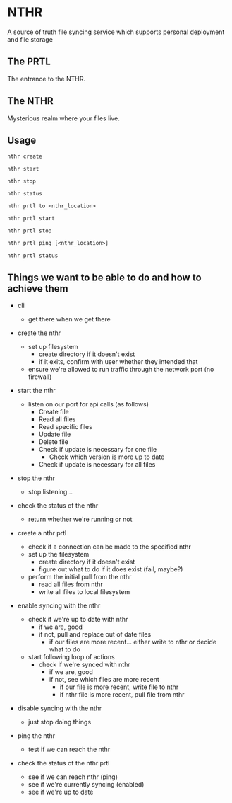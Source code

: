 # NTHR

A source of truth file syncing service which supports personal deployment and file storage

## The PRTL

The entrance to the NTHR.

## The NTHR

Mysterious realm where your files live.

## Usage

`nthr create`

`nthr start`

`nthr stop`

`nthr status`

`nthr prtl to <nthr_location>`

`nthr prtl start`

`nthr prtl stop`

`nthr prtl ping [<nthr_location>]`

`nthr prtl status`

## Things we want to be able to do and how to achieve them

- cli
    - get there when we get there
- create the nthr
    - set up filesystem
        - create directory if it doesn't exist
        - if it exits, confirm with user whether they intended that
    - ensure we're allowed to run traffic through the network port (no firewall)
- start the nthr
    - listen on our port for api calls (as follows)
        - Create file
        - Read all files
        - Read specific files
        - Update file
        - Delete file
        - Check if update is necessary for one file
            - Check which version is more up to date
        - Check if update is necessary for all files
- stop the nthr
    - stop listening...
- check the status of the nthr
    - return whether we're running or not

- create a nthr prtl
    - check if a connection can be made to the specified nthr
    - set up the filesystem
        - create directory if it doesn't exist
        - figure out what to do if it does exist (fail, maybe?)
    - perform the initial pull from the nthr
        - read all files from nthr
        - write all files to local filesystem
- enable syncing with the nthr
    - check if we're up to date with nthr
        - if we are, good
        - if not, pull and replace out of date files
            - if our files are more recent... either write to nthr or decide what to do
    - start following loop of actions
        - check if we're synced with nthr
            - if we are, good
            - if not, see which files are more recent
                - if our file is more recent, write file to nthr
                - if nthr file is more recent, pull file from nthr
- disable syncing with the nthr
    - just stop doing things
- ping the nthr
    - test if we can reach the nthr
- check the status of the nthr prtl
    - see if we can reach nthr (ping)
    - see if we're currently syncing (enabled)
    - see if we're up to date

